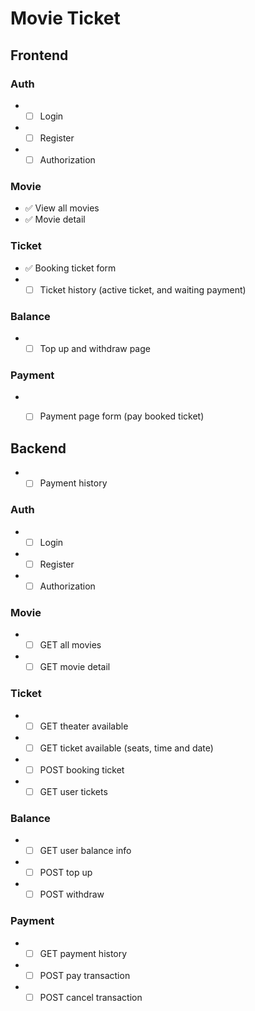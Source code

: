 # Movie Ticket
## Frontend

### Auth

- - [ ] Login 
- - [ ] Register
- - [ ] Authorization

### Movie
- :white_check_mark: View all movies
- :white_check_mark: Movie detail

### Ticket
- :white_check_mark: Booking ticket form
- - [ ] Ticket history (active ticket, and waiting payment)

### Balance
- - [ ] Top up and withdraw page

### Payment
- - [ ] Payment page form (pay booked ticket)


## Backend
- - [ ] Payment history 

### Auth
- - [ ] Login
- - [ ] Register
- - [ ] Authorization

### Movie
- - [ ] GET all movies
- - [ ] GET movie detail

### Ticket
- - [ ] GET theater available
- - [ ] GET ticket available (seats, time and date)
- - [ ] POST booking ticket
- - [ ] GET user tickets

### Balance
- - [ ] GET user balance info 
- - [ ] POST top up
- - [ ] POST withdraw

### Payment
- - [ ] GET payment history
- - [ ] POST pay transaction
- - [ ] POST cancel transaction
